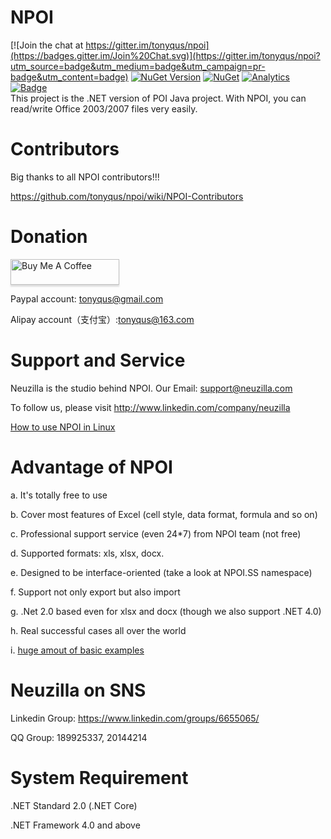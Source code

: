 NPOI
===================
[![Join the chat at https://gitter.im/tonyqus/npoi](https://badges.gitter.im/Join%20Chat.svg)](https://gitter.im/tonyqus/npoi?utm_source=badge&utm_medium=badge&utm_campaign=pr-badge&utm_content=badge)
[![NuGet Version](https://img.shields.io/nuget/v/NPOI.svg?style=flat)](https://www.nuget.org/packages/NPOI/)
[![NuGet](https://img.shields.io/nuget/dt/NPOI.svg)](https://www.nuget.org/packages/NPOI) 
[![Analytics](https://ga-beacon.appspot.com/UA-39118634-1/readme)](https://github.com/tonyqus/npoi)
[![Badge](https://img.shields.io/badge/link-996.icu-red.svg)](https://996.icu/#/en_US)
<br />
This project is the .NET version of POI Java project. With NPOI, you can read/write Office 2003/2007 files very easily.<br />

Contributors
============
Big thanks to all NPOI contributors!!! 

https://github.com/tonyqus/npoi/wiki/NPOI-Contributors


Donation
===============
<a href="https://www.buymeacoffee.com/V0BNGi3" target="_blank"><img src="https://www.buymeacoffee.com/assets/img/custom_images/orange_img.png" alt="Buy Me A Coffee" style="height: 41px !important;width: 174px !important;box-shadow: 0px 3px 2px 0px rgba(190, 190, 190, 0.5) !important;-webkit-box-shadow: 0px 3px 2px 0px rgba(190, 190, 190, 0.5) !important;" ></a>

Paypal account: tonyqus@gmail.com

Alipay account（支付宝）:tonyqus@163.com

Support and Service
===================
Neuzilla is the studio behind NPOI.
Our Email: support@neuzilla.com

To follow us, please visit http://www.linkedin.com/company/neuzilla 

[How to use NPOI in Linux](https://github.com/tonyqus/npoi/wiki/How-to-use-NPOI-on-Linux)

Advantage of NPOI
=================
a. It's totally free to use

b. Cover most features of Excel (cell style, data format, formula and so on)

c. Professional support service (even 24*7) from NPOI team (not free)

d. Supported formats: xls, xlsx, docx.

e. Designed to be interface-oriented (take a look at NPOI.SS namespace)

f. Support not only export but also import

g. .Net 2.0 based even for xlsx and docx (though we also support .NET 4.0)

h. Real successful cases all over the world

i. [huge amout of basic examples](https://github.com/tonyqus/npoi/tree/master/examples)

Neuzilla on SNS
============
Linkedin Group: https://www.linkedin.com/groups/6655065/

QQ Group: 189925337, 20144214

System Requirement
===================
.NET Standard 2.0 (.NET Core)

.NET Framework 4.0 and above
